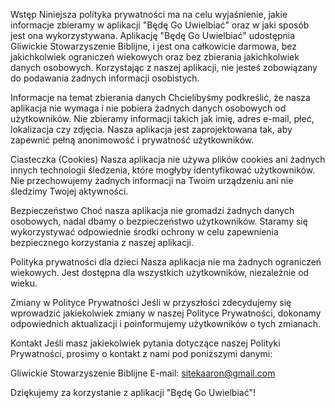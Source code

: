 Wstęp
Niniejsza polityka prywatności ma na celu wyjaśnienie, jakie informacje zbieramy w aplikacji "Będę Go Uwielbiać" oraz w jaki sposób jest ona wykorzystywana. Aplikację "Będę Go Uwielbiać" udostępnia Gliwickie Stowarzyszenie Biblijne, i jest ona całkowicie darmowa, bez jakichkolwiek ograniczeń wiekowych oraz bez zbierania jakichkolwiek danych osobowych. Korzystając z naszej aplikacji, nie jesteś zobowiązany do podawania żadnych informacji osobistych.

Informacje na temat zbierania danych
Chcielibyśmy podkreślić, że nasza aplikacja nie wymaga i nie pobiera żadnych danych osobowych od użytkowników. Nie zbieramy informacji takich jak imię, adres e-mail, płeć, lokalizacja czy zdjęcia. Nasza aplikacja jest zaprojektowana tak, aby zapewnić pełną anonimowość i prywatność użytkowników.

Ciasteczka (Cookies)
Nasza aplikacja nie używa plików cookies ani żadnych innych technologii śledzenia, które mogłyby identyfikować użytkowników. Nie przechowujemy żadnych informacji na Twoim urządzeniu ani nie śledzimy Twojej aktywności.

Bezpieczeństwo
Choć nasza aplikacja nie gromadzi żadnych danych osobowych, nadal dbamy o bezpieczeństwo użytkowników. Staramy się wykorzystywać odpowiednie środki ochrony w celu zapewnienia bezpiecznego korzystania z naszej aplikacji.

Polityka prywatności dla dzieci
Nasza aplikacja nie ma żadnych ograniczeń wiekowych. Jest dostępna dla wszystkich użytkowników, niezależnie od wieku.

Zmiany w Polityce Prywatności
Jeśli w przyszłości zdecydujemy się wprowadzić jakiekolwiek zmiany w naszej Polityce Prywatności, dokonamy odpowiednich aktualizacji i poinformujemy użytkowników o tych zmianach.

Kontakt
Jeśli masz jakiekolwiek pytania dotyczące naszej Polityki Prywatności, prosimy o kontakt z nami pod poniższymi danymi:

Gliwickie Stowarzyszenie Biblijne
E-mail: sitekaaron@gmail.com

Dziękujemy za korzystanie z aplikacji "Będę Go Uwielbiać"!
